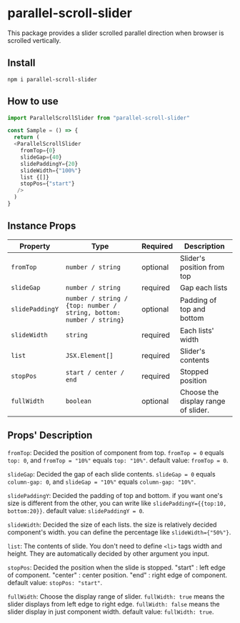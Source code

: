 # parallel-scroll-slider
This package provides a slider scrolled parallel direction when browser is scrolled vertically.

## Install

```
npm i parallel-scroll-slider
```

## How to use

``` typescript
import ParallelScrollSlider from "parallel-scroll-slider"

const Sample = () => {
  return (
  <ParallelScrollSlider
    fromTop={0}
    slideGap={40}
    slidePaddingY={20}
    slideWidth={"100%"}
    list {[]}
    stopPos={"start"}
   />
  )
}
```

## Instance Props

| Property                | Type              | Required| Description                                                 |
|-------------------------|---------------    |- |-------------------------------------------------------------|
| `fromTop`               | `number / string` | optional | Slider's position from top                                      |
| `slideGap`              | `number / string` | required | Gap each lists                                         |
| `slidePaddingY`         | `number / string / {top: number / string, bottom: number / string}` | optional | Padding of top and bottom |
| `slideWidth`            | `string`          | required | Each lists' width                                             |
| `list`                  | `JSX.Element[]`          | required | Slider's contents                                            |
| `stopPos`               | `start / center / end`          | required | Stopped position                                         |
| `fullWidth`               | `boolean`          | optional | Choose the display range of slider.                                         |

## Props' Description

`fromTop`: Decided the position of component from top. `fromTop = 0` equals `top: 0`, and `fromTop = "10%"` equals `top: "10%"`. default value: `fromTop = 0`.

`slideGap`: Decided the gap of each slide contents. `slideGap = 0` equals `column-gap: 0`, and `slideGap = "10%"` equals `column-gap: "10%"`.

`slidePaddingY`: Decided the padding of top and bottom. if you want one's size is different from the other, you can write like `slidePaddingY={{top:10, bottom:20}}`. default value: `slidePaddingY = 0`.

`slideWidth`: Decided the size of each lists. the size is relatively decided component's width. you can define the percentage like `slideWidth={"50%"}`.

`list`: The contents of slide. You don't need to define `<li>` tags width and height. They are automatically decided by other argument you input.

`stopPos`: Decided the position when the slide is stopped.
"start" : left edge of component.
"center" : center position.
"end" : right edge of component. 
default value: `stopPos: "start"`.

`fullWidth`: Choose the display range of slider. `fullWidth: true` means the slider displays from left edge to right edge. `fullWidth: false` means the slider display in just component width.
default value: `fullWidth: true`.
